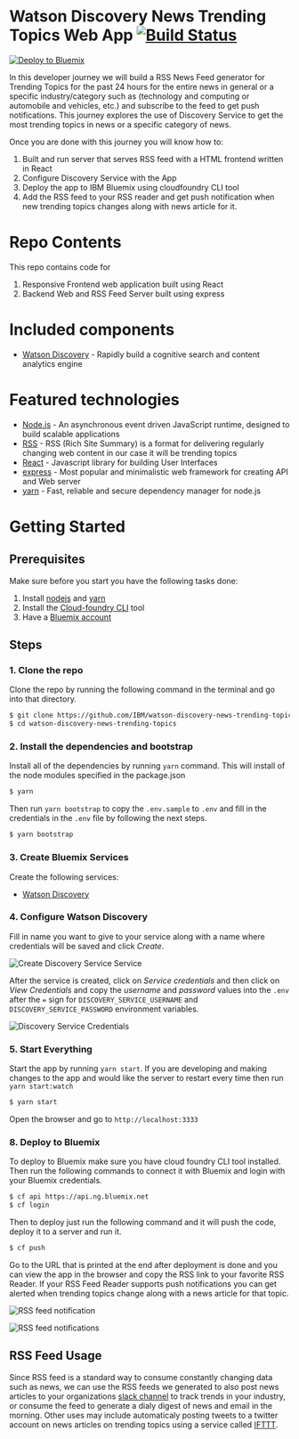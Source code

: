 # Watson Discovery News Trending Topics Web App [![Build Status](https://travis-ci.org/IBM/watson-discovery-news-trending-topics.svg?branch=master)](https://travis-ci.org/IBM/watson-discovery-news-trending-topics)

[![Deploy to Bluemix](https://bluemix.net/deploy/button.png)](https://bluemix.net/deploy?repository=https://github.com/IBM/watson-discovery-news-trending-topics)

In this developer journey we will build a RSS News Feed generator for Trending Topics for the past 24 hours for the entire news in general or a specific industry/category such as (technology and computing or automobile and vehicles, etc.) and subscribe to the feed to get push notifications. This journey explores the use of Discovery Service to get the most trending topics in news or a specific category of news.

Once you are done with this journey you will know how to:

1. Built and run server that serves RSS feed with a HTML frontend written in React
2. Configure Discovery Service with the App
3. Deploy the app to IBM Bluemix using cloudfoundry CLI tool
4. Add the RSS feed to your RSS reader and get push notification when new trending topics changes along with news article for it.

# Repo Contents

This repo contains code for
1. Responsive Frontend web application built using React
2. Backend Web and RSS Feed Server built using express

# Included components

* [Watson Discovery](https://www.ibm.com/watson/developercloud/discovery.html) - Rapidly build a cognitive search and content analytics engine

# Featured technologies

* [Node.js](https://nodejs.org/en/) - An asynchronous event driven JavaScript runtime, designed to build scalable applications
* [RSS](https://en.wikipedia.org/wiki/RSS) - RSS (Rich Site Summary) is a format for delivering regularly changing web content in our case it will be trending topics
* [React](https://facebook.github.io/react/) - Javascript library for building User Interfaces
* [express](https://expressjs.com) - Most popular and minimalistic web framework for creating API and Web server
* [yarn](https://yarnpkg.com) - Fast, reliable and secure dependency manager for node.js

# Getting Started

## Prerequisites

Make sure before you start you have the following tasks done:

1. Install [nodejs](https://nodejs.org/en/) and [yarn](https://yarnpkg.com)
2. Install the [Cloud-foundry CLI](https://github.com/cloudfoundry/cli) tool
3. Have a [Bluemix account](https://console.ng.bluemix.net/registration/)

## Steps

### 1. Clone the repo

Clone the repo by running the following command in the terminal and go into that directory.

```sh
$ git clone https://github.com/IBM/watson-discovery-news-trending-topics/
$ cd watson-discovery-news-trending-topics
```

### 2. Install the dependencies and bootstrap

Install all of the dependencies by running `yarn` command. This will install of the node modules specified in the package.json

```sh
$ yarn
```

Then run `yarn bootstrap` to copy the `.env.sample` to `.env` and fill in the credentials in the `.env` file by following the next steps.

```sh
$ yarn bootstrap
```

### 3. Create Bluemix Services

Create the following services:

* [Watson Discovery](https://console.ng.bluemix.net/catalog/services/discovery?env_id=ibm:yp:us-south)


### 4. Configure Watson Discovery

Fill in name you want to give to your service along with a name where credentials will be saved and click *Create*.

![Create Discovery Service Service](https://raw.githubusercontent.com/IBM/watson-discovery-news-trending-topics/master/docs/discovery-1.png)


After the service is created, click on *Service credentials* and then click on *View Credentials* and copy the *username* and *password* values into the `.env` after the `=` sign for `DISCOVERY_SERVICE_USERNAME` and `DISCOVERY_SERVICE_PASSWORD` environment variables.

![Discovery Service Credentials](https://raw.githubusercontent.com/IBM/watson-discovery-news-trending-topics/master/docs/discovery-2.png)

### 5. Start Everything

Start the app by running `yarn start`. If you are developing and making changes to the app and would like the server to restart every time then run `yarn start:watch`

```sh
$ yarn start
```

Open the browser and go to `http://localhost:3333`

### 8. Deploy to Bluemix

To deploy to Bluemix make sure you have cloud foundry CLI tool installed. Then run the following commands to connect it with Bluemix and login with your Bluemix credentials.

```sh
$ cf api https://api.ng.bluemix.net
$ cf login
```

Then to deploy just run the following command and it will push the code, deploy it to a server and run it.

```sh
$ cf push
```

Go to the URL that is printed at the end after deployment is done and you can view the app in the browser and copy the RSS link to your favorite RSS Reader. If your RSS Feed Reader supports push notifications you can get alerted when trending topics change along with a news article for that topic.

![RSS feed notification](https://raw.githubusercontent.com/IBM/watson-discovery-news-trending-topics/master/docs/rss-2.png)

![RSS feed notifications](https://raw.githubusercontent.com/IBM/watson-discovery-news-trending-topics/master/docs/rss-1.png)

## RSS Feed Usage

Since RSS feed is a standard way to consume constantly changing data such as news, we can use the RSS feeds we generated to also post news articles to your organizations [slack channel](https://get.slack.help/hc/en-us/articles/218688467-Add-RSS-feeds-to-Slack) to track trends in your industry, or consume the feed to generate a dialy digest of news and email in the morning. Other uses may include automaticaly posting tweets to a twitter account on news articles on trending topics using a service called [IFTTT](https://ifttt.com/connect/feed/twitter).
